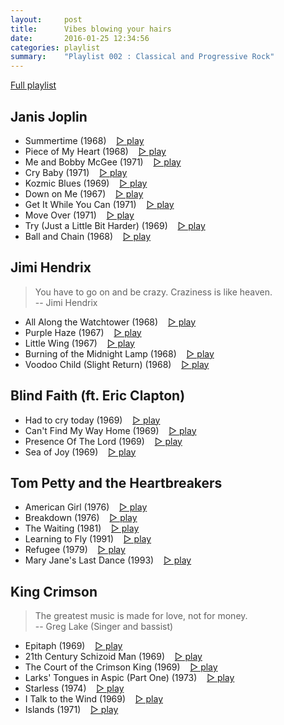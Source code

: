 ```yaml
---
layout:     post
title:      Vibes blowing your hairs
date:       2016-01-25 12:34:56
categories: playlist
summary:    "Playlist 002 : Classical and Progressive Rock"
---
```


[Full playlist](https://www.youtube.com/playlist?list=PLGPZCTmUoT74hIyA7fDZIoB3mT18wlw7v)


## Janis Joplin

- Summertime (1968)
  &nbsp;&nbsp; [▷ play](https://www.youtube.com/watch?v=bn5TNqjuHiU&index=1&list=PLGPZCTmUoT74hIyA7fDZIoB3mT18wlw7v)
- Piece of My Heart (1968)
  &nbsp;&nbsp; [▷ play](https://www.youtube.com/watch?v=lpUbIjZBODE&index=2&list=PLGPZCTmUoT74hIyA7fDZIoB3mT18wlw7v)
- Me and Bobby McGee (1971)
  &nbsp;&nbsp; [▷ play](https://www.youtube.com/watch?v=sfjon-ZTqzU&index=3&list=PLGPZCTmUoT74hIyA7fDZIoB3mT18wlw7v)
- Cry Baby (1971)
  &nbsp;&nbsp; [▷ play](https://www.youtube.com/watch?v=eDIaDS9HhMw&index=4&list=PLGPZCTmUoT74hIyA7fDZIoB3mT18wlw7v)
- Kozmic Blues (1969)
  &nbsp;&nbsp; [▷ play](https://www.youtube.com/watch?v=Qg0UyCPmksQ&index=5&list=PLGPZCTmUoT74hIyA7fDZIoB3mT18wlw7v)
- Down on Me (1967)
  &nbsp;&nbsp; [▷ play](https://www.youtube.com/watch?v=DWwMXeJccBE&index=6&list=PLGPZCTmUoT74hIyA7fDZIoB3mT18wlw7v)
- Get It While You Can (1971)
  &nbsp;&nbsp; [▷ play](https://www.youtube.com/watch?v=blGnTHyWbIA&index=7&list=PLGPZCTmUoT74hIyA7fDZIoB3mT18wlw7v)
- Move Over (1971)
  &nbsp;&nbsp; [▷ play](https://www.youtube.com/watch?v=M0E6TMHy_RA&index=8&list=PLGPZCTmUoT74hIyA7fDZIoB3mT18wlw7v)
- Try (Just a Little Bit Harder) (1969)
  &nbsp;&nbsp; [▷ play](https://www.youtube.com/watch?v=vU9Dsl89UGo&index=9&list=PLGPZCTmUoT74hIyA7fDZIoB3mT18wlw7v)
- Ball and Chain (1968)
  &nbsp;&nbsp; [▷ play](https://www.youtube.com/watch?v=b_Pk1KjL_pg&index=10&list=PLGPZCTmUoT74hIyA7fDZIoB3mT18wlw7v)


## Jimi Hendrix

> You have to go on and be crazy. Craziness is like heaven.
>  <br/>-- Jimi Hendrix

- All Along the Watchtower (1968)
  &nbsp;&nbsp; [▷ play](https://www.youtube.com/watch?v=TLV4_xaYynY&index=11&list=PLGPZCTmUoT74hIyA7fDZIoB3mT18wlw7v)
- Purple Haze (1967)
  &nbsp;&nbsp; [▷ play](https://www.youtube.com/watch?v=qXtX76hoEZw&index=12&list=PLGPZCTmUoT74hIyA7fDZIoB3mT18wlw7v)
- Little Wing (1967)
  &nbsp;&nbsp; [▷ play](https://www.youtube.com/watch?v=lau0Iikw1vQ&index=13&list=PLGPZCTmUoT74hIyA7fDZIoB3mT18wlw7v)
- Burning of the Midnight Lamp (1968)
  &nbsp;&nbsp; [▷ play](https://www.youtube.com/watch?v=j60OzzR7mMk&index=14&list=PLGPZCTmUoT74hIyA7fDZIoB3mT18wlw7v)
- Voodoo Child (Slight Return) (1968)
  &nbsp;&nbsp; [▷ play](https://www.youtube.com/watch?v=IZBlqcbpmxY&index=15&list=PLGPZCTmUoT74hIyA7fDZIoB3mT18wlw7v)


## Blind Faith (ft. Eric Clapton)

- Had to cry today (1969)
  &nbsp;&nbsp; [▷ play](https://www.youtube.com/watch?v=bjuxK0VpIsQ&index=16&list=PLGPZCTmUoT74hIyA7fDZIoB3mT18wlw7v)
- Can't Find My Way Home (1969)
  &nbsp;&nbsp; [▷ play](https://www.youtube.com/watch?v=3TyynO6O0kc&index=17&list=PLGPZCTmUoT74hIyA7fDZIoB3mT18wlw7v)
- Presence Of The Lord (1969)
  &nbsp;&nbsp; [▷ play](https://www.youtube.com/watch?v=g69EWScWE0U&index=18&list=PLGPZCTmUoT74hIyA7fDZIoB3mT18wlw7v)
- Sea of Joy (1969)
  &nbsp;&nbsp; [▷ play](https://www.youtube.com/watch?v=D2oOixUnzkc&index=19&list=PLGPZCTmUoT74hIyA7fDZIoB3mT18wlw7v)


## Tom Petty and the Heartbreakers

- American Girl (1976)
  &nbsp;&nbsp; [▷ play](https://www.youtube.com/watch?v=33mec03xeow&index=20&list=PLGPZCTmUoT74hIyA7fDZIoB3mT18wlw7v)
- Breakdown (1976)
  &nbsp;&nbsp; [▷ play](https://www.youtube.com/watch?v=fsKsFU766Io&index=21&list=PLGPZCTmUoT74hIyA7fDZIoB3mT18wlw7v)
- The Waiting (1981)
  &nbsp;&nbsp; [▷ play](https://www.youtube.com/watch?v=uMyCa35_mOg&index=22&list=PLGPZCTmUoT74hIyA7fDZIoB3mT18wlw7v)
- Learning to Fly (1991)
  &nbsp;&nbsp; [▷ play](https://www.youtube.com/watch?v=s5BJXwNeKsQ&index=23&list=PLGPZCTmUoT74hIyA7fDZIoB3mT18wlw7v)
- Refugee (1979)
  &nbsp;&nbsp; [▷ play](https://www.youtube.com/watch?v=fFnOfpIJL0M&index=24&list=PLGPZCTmUoT74hIyA7fDZIoB3mT18wlw7v)
- Mary Jane's Last Dance (1993)
  &nbsp;&nbsp; [▷ play](https://www.youtube.com/watch?v=aowSGxim_O8&index=25&list=PLGPZCTmUoT74hIyA7fDZIoB3mT18wlw7v)


## King Crimson

> The greatest music is made for love, not for money.
> <br/>-- Greg Lake (Singer and bassist)

- Epitaph (1969)
  &nbsp;&nbsp; [▷ play](https://www.youtube.com/watch?v=wjjYTSwA5mQ&index=26&list=PLGPZCTmUoT74hIyA7fDZIoB3mT18wlw7v)
  <!-- long: https://www.youtube.com/watch?v=NURDpnR-cEg -->
- 21th Century Schizoid Man (1969)
  &nbsp;&nbsp; [▷ play](https://www.youtube.com/watch?v=Cj-H6UkKJFI&index=27&list=PLGPZCTmUoT74hIyA7fDZIoB3mT18wlw7v)
- The Court of the Crimson King (1969)
  &nbsp;&nbsp; [▷ play](https://www.youtube.com/watch?v=eHJ7An2CMB4&index=28&list=PLGPZCTmUoT74hIyA7fDZIoB3mT18wlw7v)
- Larks' Tongues in Aspic (Part One) (1973)
  &nbsp;&nbsp; [▷ play](https://www.youtube.com/watch?v=rlDInWEczd8&index=29&list=PLGPZCTmUoT74hIyA7fDZIoB3mT18wlw7v)
- Starless (1974)
  &nbsp;&nbsp; [▷ play](https://www.youtube.com/watch?v=OfR6_V91fG8&index=30&list=PLGPZCTmUoT74hIyA7fDZIoB3mT18wlw7v)
- I Talk to the Wind (1969)
  &nbsp;&nbsp; [▷ play](https://www.youtube.com/watch?v=tJa5sxlvsVg&index=31&list=PLGPZCTmUoT74hIyA7fDZIoB3mT18wlw7v)
- Islands (1971)
  &nbsp;&nbsp; [▷ play](https://www.youtube.com/watch?v=vBgVTSGNE3I&index=32&list=PLGPZCTmUoT74hIyA7fDZIoB3mT18wlw7v)

<!-- 
  &nbsp;&nbsp; [▷ play]()
-->
